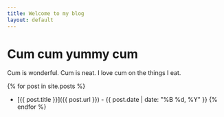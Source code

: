 ```yaml
---
title: Welcome to my blog
layout: default
---
```

# Cum cum yummy cum
Cum is wonderful. Cum is neat. I love cum on the things I eat.

{% for post in site.posts %}
* [{{ post.title }}]({{ post.url }}) - {{ post.date | date: "%B %d, %Y" }}
{% endfor %}


